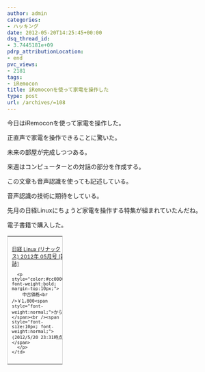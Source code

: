 ```yaml
---
author: admin
categories:
- ハッキング
date: 2012-05-20T14:25:45+00:00
dsq_thread_id:
- 3.7445181e+09
pdrp_attributionLocation:
- end
pvc_views:
- 2181
tags:
- iRemocon
title: iRemoconを使って家電を操作した
type: post
url: /archives/=108
---
```


今日はiRemoconを使って家電を操作した。

<div id="scid:5737277B-5D6D-4f48-ABFC-DD9C333F4C5D:e277d03b-7eab-4dfd-b412-6d0440a0037d" class="wlWriterEditableSmartContent" style="margin: 0px; display: inline; float: none; padding: 0px;">
  <div>
  </div>
</div>

正直声で家電を操作できることに驚いた。
  
未来の部屋が完成しつつある。
  
来週はコンピューターとの対話の部分を作成する。
  
この文章も音声認識を使っても記述している。
  
音声認識の技術に期待をしている。

先月の日経Linuxにちょうど家電を操作する特集が組まれていたんだね。
  
電子書籍で購入した。

<table cellpadding="0" cellspacing="0" border="0" style=" border:1px solid #ccc; width:130px;">
  <tr style="border-style:none;">
    <td style="vertical-align:top; border-style:none; padding:10px 10px 0pt;">
      <a href="https://px.a8.net/svt/ejp?a8mat=1ZMYLL+8GTYIA+249K+BWGDT&#038;a8ejpredirect=http%3A%2F%2Fwww.amazon.co.jp%2F%25E6%2597%25A5%25E7%25B5%258C-Linux-%25E3%2583%25AA%25E3%2583%258A%25E3%2583%2583%25E3%2582%25AF%25E3%2582%25B9-2012%25E5%25B9%25B4-05%25E6%259C%2588%25E5%258F%25B7%2Fdp%2FB007N6N1IM%253FSubscriptionId%253DAKIAJG4HK2PMU5Z4Q6YQ%2526linkCode%253Dxm2%2526camp%253D2025%2526creative%253D165953%2526creativeASIN%253DB007N6N1IM%2526tag%3Da8-affi-75979-22" target="_blank"><img border="0" alt="" src="https://ecx.images-amazon.com/images/I/61IxWDni2bL._SS120_.jpg" /></a>
    </td>
  </tr>
  
  <tr style="border-style:none;">
    <td style="font-size:12px; vertical-align:middle; border-style:none; padding:10px;">
      <p style="padding:0; margin:0;">
        <a href="https://px.a8.net/svt/ejp?a8mat=1ZMYLL+8GTYIA+249K+BWGDT&#038;a8ejpredirect=http%3A%2F%2Fwww.amazon.co.jp%2F%25E6%2597%25A5%25E7%25B5%258C-Linux-%25E3%2583%25AA%25E3%2583%258A%25E3%2583%2583%25E3%2582%25AF%25E3%2582%25B9-2012%25E5%25B9%25B4-05%25E6%259C%2588%25E5%258F%25B7%2Fdp%2FB007N6N1IM%253FSubscriptionId%253DAKIAJG4HK2PMU5Z4Q6YQ%2526linkCode%253Dxm2%2526camp%253D2025%2526creative%253D165953%2526creativeASIN%253DB007N6N1IM%2526tag%3Da8-affi-75979-22" target="_blank">日経 Linux (リナックス) 2012年 05月号 [雑誌]</a>
      </p>
      
      <p style="color:#cc0000; font-weight:bold; margin-top:10px;">
        中古価格<br />￥1,800<span style="font-weight:normal;">から</span><br /><span style="font-size:10px; font-weight:normal;">(2012/5/20 23:31時点)</span>
      </p>
    </td>
  </tr>
</table>

<img border="0" width="1" height="1" src="https://www17.a8.net/0.gif?a8mat=1ZMYLL+8GTYIA+249K+BWGDT" alt="" />